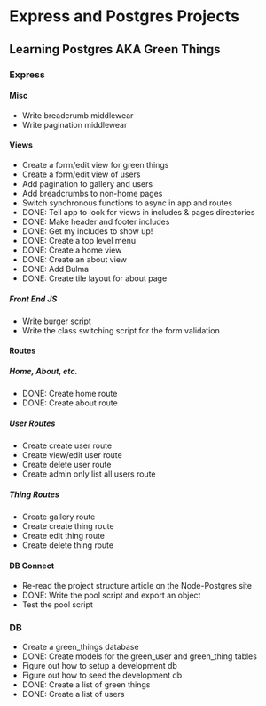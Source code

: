 # Express and Postgres Projects

## Learning Postgres AKA Green Things

### Express

#### Misc
- Write breadcrumb middlewear
- Write pagination middlewear


#### Views
- Create a form/edit view for green things
- Create a form/edit view of users
- Add pagination to gallery and users
- Add breadcrumbs to non-home pages
- Switch synchronous functions to async in app and routes
- DONE: Tell app to look for views in includes & pages directories
- DONE: Make header and footer includes
- DONE: Get my includes to show up!
- DONE: Create a top level menu
- DONE: Create a home view
- DONE: Create an about view
- DONE: Add Bulma
- DONE: Create tile layout for about page
##### Front End JS
- Write burger script
- Write the class switching script for the form validation
#### Routes
##### Home, About, etc.
- DONE: Create home route
- DONE: Create about route
##### User Routes
- Create create user route
- Create view/edit user route
- Create delete user route
- Create admin only list all users route
##### Thing Routes
- Create gallery route
- Create create thing route
- Create edit thing route
- Create delete thing route
#### DB Connect
- Re-read the project structure article on the Node-Postgres site
- DONE: Write the pool script and export an object
- Test the pool script

### DB
- Create a green_things database
- DONE: Create models for the green_user and green_thing tables
- Figure out how to setup a development db
- Figure out how to seed the development db
- DONE: Create a list of green things
- DONE: Create a list of users
